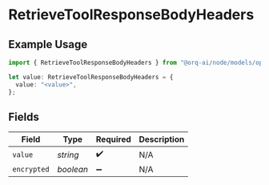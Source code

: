 # RetrieveToolResponseBodyHeaders

## Example Usage

```typescript
import { RetrieveToolResponseBodyHeaders } from "@orq-ai/node/models/operations";

let value: RetrieveToolResponseBodyHeaders = {
  value: "<value>",
};
```

## Fields

| Field              | Type               | Required           | Description        |
| ------------------ | ------------------ | ------------------ | ------------------ |
| `value`            | *string*           | :heavy_check_mark: | N/A                |
| `encrypted`        | *boolean*          | :heavy_minus_sign: | N/A                |